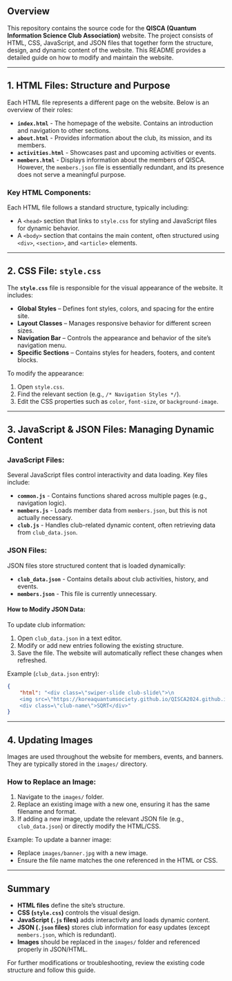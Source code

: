 ## Overview
This repository contains the source code for the **QISCA (Quantum Information Science Club Association)** website. The project consists of HTML, CSS, JavaScript, and JSON files that together form the structure, design, and dynamic content of the website. This README provides a detailed guide on how to modify and maintain the website.

---

## 1. HTML Files: Structure and Purpose

Each HTML file represents a different page on the website. Below is an overview of their roles:

- **`index.html`** - The homepage of the website. Contains an introduction and navigation to other sections.
- **`about.html`** - Provides information about the club, its mission, and its members.
- **`activities.html`** - Showcases past and upcoming activities or events.
- **`members.html`** - Displays information about the members of QISCA. However, the `members.json` file is essentially redundant, and its presence does not serve a meaningful purpose.

### Key HTML Components:
Each HTML file follows a standard structure, typically including:
- A `<head>` section that links to `style.css` for styling and JavaScript files for dynamic behavior.
- A `<body>` section that contains the main content, often structured using `<div>`, `<section>`, and `<article>` elements.

---

## 2. CSS File: `style.css`

The **`style.css`** file is responsible for the visual appearance of the website. It includes:
- **Global Styles** – Defines font styles, colors, and spacing for the entire site.
- **Layout Classes** – Manages responsive behavior for different screen sizes.
- **Navigation Bar** – Controls the appearance and behavior of the site’s navigation menu.
- **Specific Sections** – Contains styles for headers, footers, and content blocks.

To modify the appearance:
1. Open `style.css`.
2. Find the relevant section (e.g., `/* Navigation Styles */`).
3. Edit the CSS properties such as `color`, `font-size`, or `background-image`.

---

## 3. JavaScript & JSON Files: Managing Dynamic Content

### JavaScript Files:
Several JavaScript files control interactivity and data loading. Key files include:

- **`common.js`** - Contains functions shared across multiple pages (e.g., navigation logic).
- **`members.js`** - Loads member data from `members.json`, but this is not actually necessary.
- **`club.js`** - Handles club-related dynamic content, often retrieving data from `club_data.json`.

### JSON Files:
JSON files store structured content that is loaded dynamically:

- **`club_data.json`** - Contains details about club activities, history, and events.
- **`members.json`** - This file is currently unnecessary.

#### How to Modify JSON Data:
To update club information:
1. Open `club_data.json` in a text editor.
2. Modify or add new entries following the existing structure.
3. Save the file. The website will automatically reflect these changes when refreshed.

Example (`club_data.json` entry):
```json
{
    "html": "<div class=\"swiper-slide club-slide\">\n
    <img src=\"https://koreaquantumsociety.github.io/QISCA2024.github.io/images/SQRT.png\" alt=\"SQRT\">\n
    <div class=\"club-name\">SQRT</div>"
}
```

---

## 4. Updating Images

Images are used throughout the website for members, events, and banners. They are typically stored in the `images/` directory.

### How to Replace an Image:
1. Navigate to the `images/` folder.
2. Replace an existing image with a new one, ensuring it has the same filename and format.
3. If adding a new image, update the relevant JSON file (e.g., `club_data.json`) or directly modify the HTML/CSS.

Example: To update a banner image:
- Replace `images/banner.jpg` with a new image.
- Ensure the file name matches the one referenced in the HTML or CSS.

---

## Summary

- **HTML files** define the site’s structure.
- **CSS (`style.css`)** controls the visual design.
- **JavaScript (`.js` files)** adds interactivity and loads dynamic content.
- **JSON (`.json` files)** stores club information for easy updates (except `members.json`, which is redundant).
- **Images** should be replaced in the `images/` folder and referenced properly in JSON/HTML.

For further modifications or troubleshooting, review the existing code structure and follow this guide.
